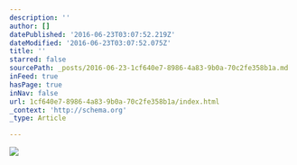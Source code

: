 ```yaml
---
description: ''
author: []
datePublished: '2016-06-23T03:07:52.219Z'
dateModified: '2016-06-23T03:07:52.075Z'
title: ''
starred: false
sourcePath: _posts/2016-06-23-1cf640e7-8986-4a83-9b0a-70c2fe358b1a.md
inFeed: true
hasPage: true
inNav: false
url: 1cf640e7-8986-4a83-9b0a-70c2fe358b1a/index.html
_context: 'http://schema.org'
_type: Article

---
```

![](https://the-grid-user-content.s3-us-west-2.amazonaws.com/679c55ae-5449-47dd-abe0-89b08f126e75.jpg)